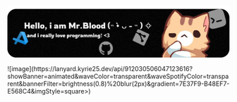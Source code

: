 ![image](https://github.com/2231rt1/2231rt1/blob/main/Github.png)
<div margin:0 auto;>
  ![image](https://lanyard.kyrie25.dev/api/912030506047123616?showBanner=animated&waveColor=transparent&waveSpotifyColor=transparent&bannerFilter=brightness(0.8)%20blur(2px)&gradient=7E37F9-B48EF7-E568C4&imgStyle=square>)
</div>
